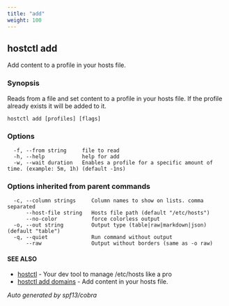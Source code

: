 ```yaml
---
title: "add"
weight: 100
---
```


## hostctl add

Add content to a profile in your hosts file.

### Synopsis


Reads from a file and set content to a profile in your hosts file.
If the profile already exists it will be added to it.

```
hostctl add [profiles] [flags]
```

### Options

```
  -f, --from string     file to read
  -h, --help            help for add
  -w, --wait duration   Enables a profile for a specific amount of time. (example: 5m, 1h) (default -1ns)
```

### Options inherited from parent commands

```
  -c, --column strings     Column names to show on lists. comma separated
      --host-file string   Hosts file path (default "/etc/hosts")
      --no-color           force colorless output
  -o, --out string         Output type (table|raw|markdown|json) (default "table")
  -q, --quiet              Run command without output
      --raw                Output without borders (same as -o raw)
```

#### SEE ALSO

* [hostctl](/docs/cli-usage/hostctl)	 - Your dev tool to manage /etc/hosts like a pro
* [hostctl add domains](/docs/cli-usage/add_domains)	 - Add content in your hosts file.

*Auto generated by spf13/cobra*
